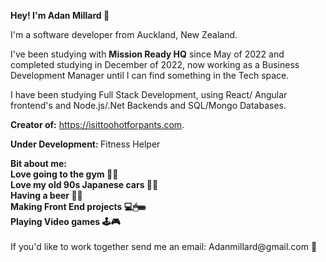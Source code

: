 <b> Hey! I'm Adan Millard 👏</b>

I'm a software developer from Auckland, New Zealand.

I've been studying with <b>Mission Ready HQ</b> since May of 2022 and completed studying in December of 2022, now working as a Business Development Manager until I can find something in the Tech space. 

I have been studying Full Stack Development, using React/ Angular frontend's and Node.js/.Net Backends and SQL/Mongo Databases. 

<b>Creator of:</b> 
https://isittoohotforpants.com. 

<b>Under Development: </b>
Fitness Helper

<b>
Bit about me: </br>
Love going to the gym 💪💪 </br>
Love my old 90s Japanese cars 🚗🚗 </br>
Having a beer 🍺🍻 </br>
Making Front End projects 💻🖱⌨ </br>
Playing Video games 🕹🎮 </br>
</b>
</br>
If you'd like to work together send me an email: Adanmillard@gmail.com 📧
